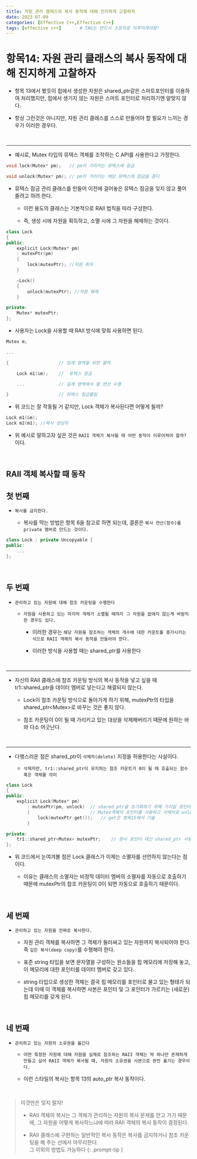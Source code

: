 ```yaml
---
title: 자원 관리 클래스의 복사 동작에 대해 진지하게 고찰하자
date: 2023-07-09
categories: [Effective C++,Effective C++]
tags: [effective c++]		# TAG는 반드시 소문자로 이루어져야함!
---
```


**항목14: 자원 관리 클래스의 복사 동작에 대해 진지하게 고찰하자**
==============

* 항목 13에서 봤듯이 힙에서 생성한 자원은 shared_ptr같은 스마트포인터를 이용하여 처리했지만, 힙에서 생기지 않는 자원은 스마트 포인터로 처리하기엔 알맞지 않다.

* 항상 그런것은 아니지만, 자원 관리 클래스를 스스로 만들어야 할 필요가 느끼는 경우가 이러한 경우다.

<br>

---------

* 예시로, Mutex 타입의 뮤텍스 객체를 조작하는 C API를 사용한다고 가정한다.


```c++
void lock(Mutex* pm);   // pm이 가리키는 뮤텍스에 잠금

void unlock(Mutex* pm); // pm이 가리키는 해당 뮤텍스에 잠금을 푼다
```

* 뮤텍스 잠금 관리 클래스를 만들어 이전에 걸어놓은 뮤텍스 잠금을 잊지 않고 풀어줄려고 하려 한다.

  * 이런 용도의 클래스는 기본적으로 RAII 법칙을 따라 구성한다.

  * 즉, 생성 시에 자원을 획득하고, 소멸 시에 그 자원을 해제하는 것이다.


```c++
class Lock
{
public:
    ‌explicit Lock(Mutex* pm)
    ‌‌: mutexPtr(pm)
    ‌{ 
        ‌‌lock(mutexPtr); //자원 획득
    ‌} 

    ‌~Lock()
    ‌{
        ‌‌unlock(mutexPtr); //자원 해제
    ‌}

private:
    ‌Mutex* mutexPtr;
};
```

* 사용자는 Lock을 사용할 때 RAII 방식에 맞춰 사용하면 된다.


```c++
Mutex m;

...

{                   // 임계 영역을 위한 블럭

    Lock m1(&m);    //  뮤텍스 잠금

    ...             // 임계 영역에서 할 연산 수행

}                   // 뮤텍스 잠금풀림
```

* 위 코드는 잘 작동될 거 같지만, Lock 객체가 복사된다면 어떻게 될까?


```c++
Lock m1(&m);   
Lock m2(m1); //복사 생성자
```

* 위 예시로 말하고자 싶은 것은 `RAII 객체가 복사될 때 어떤 동작이 이루어져야 할까?`이다.


<br>

**RAII 객체 복사할 때 동작**
-----------

**첫 번째**
------------

* `복사를 금지한다.`

  * 복사를 막는 방법은 항목 6을 참고로 하면 되는데, 결론은 `복사 연산(함수)를 private 멤버로 만드는 것이다.`

```c++
class Lock : private Uncopyable {
public:
    ...
};
```

<br>

**두 번째**
--------------

* `관리하고 있는 자원에 대해 참조 카운팅을 수행한다`

  * `자원을 사용하고 있는 마지막 객체가 소멸될 때까지 그 자원을 없애지 않는게 바람직한 경우도 있다.`

    * 이러한 경우는 `해당 자원을 참조하는 객체의 개수에 대한 카운트를 증가시키는 식으로 RAII 객체의 복사 동작을 만들어야 한다.`

    * 이러한 방식을 사용할 때는 shared_ptr를 사용한다

<br>

----------

* 자신의 RAII 클래스에 참조 카운팅 방식의 복사 동작을 넣고 싶을 때 tr1::shared_ptr을 데이터 멤버로 넣는다고 해결되지 않는다.

  * Lock이 참조 카운팅 방식으로 돌아가게 하기 위해, mutexPtr의 타입을 shared_ptr\<Mutex>로 바꾸는 것은 좋지 않다.

  * 참조 카운팅이 0이 될 때 가리키고 있는 대상을 삭제해버리기 때문에 원하는 바와 다소 어긋난다.


<br>


--------


* 다행스러운 점은 shared_ptr이 `삭제자(delete)` 지정을 허용한다는 사실이다.

  * `삭제자란, tr1::shared_ptr이 유지하는 참조 카운트가 0이 될 때 호출되는 함수 혹은 객체를 의미`

```c++
class Lock
{
public:
    ‌explicit Lock(Mutex* pm)     
        ‌‌: mutexPtr(pm, unlock)  // shared_ptr을 초기화하기 위해 가리킬 포인터로 
        ‌{                       // Mutex객체의 포인터를 사용하고 삭제자로 unlock 함수를 사용
            ‌‌lock(mutexPtr.get());   // get은 항목15에서 기술
        ‌} 

private:
    ‌tr1::shared_ptr<Mutex> mutexPtr;    // 원시 포인터 대신 shared_ptr 사용
};
```
* 위 코드에서 눈여겨볼 점은 Lock 클래스가 이제는 소멸자를 선언하지 않는다는 점이다.

  * 이유는 클래스의 소멸자는 비정적 데이터 멤버의 소멸자를 자동으로 호출하기 때문에 mutexPtr의 참조 카운팅이 0이 되면 자동으로 호출하기 때문이다.


<br>

**세 번째**
----------

* `관리하고 있는 자원을 진짜로 복사한다.`

  * 자원 관리 객체를 복사하면 그 객체가 둘러싸고 있는 자원까지 복사되어야 한다. 즉 `깊은 복사(deep copy)`를 수행해야 한다.

  * 표준 string 타입을 보면 문자열을 구성하는 원소들을 힙 메모리에 저장해 놓고, 이 메모리에 대한 포인터를 데이터 멤버로 갖고 있다.

  * string 타입으로 생성한 객체는 결국 힙 메모리를 포인터로 물고 있는 형태가 되는데 이때 이 객체를 복사하면 사본은 포인터 및 그 포인터가 가르키는 (새로운) 힙 메모리를 갖게 된다.



<br>

**네 번째**
--------

* `관리하고 있는 자원의 소유권을 옮긴다`

  * `어떤 특정한 자원에 대해 자원을 실제로 참조하는 RAII 객체는 딱 하나만 존재하게 만들고 싶어 RAII 객체가 복사될 때, 자원의 소유권을 사본으로 완전 옮기는 경우이다.`

  * 이런 스타일의 복사는 항목 13의 auto_ptr 복사 동작이다.

<br>


> 이것만은 잊지 말자!
> * RAII 객체의 복사는  그 객체가 관리하는 자원의 복사 문제를 안고 가기 때문에, 그 자원을 어떻게 복사하느냐에 따라 RAII 객체의 복사 동작이 결정된다.
> 
> * RAII 클래스에 구현하는 일반적인 복사 동작은 복사를 금지하거나 참조 카운팅을 해 주는 선에서 마무리한다.<br>
> 그 이외의 방법도 가능하다
{: .prompt-tip }